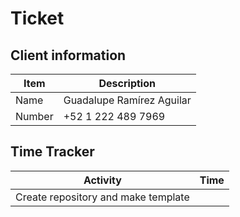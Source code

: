 # Ticket


## Client information

| Item | Description|
| -- | -- |
| Name | Guadalupe Ramírez Aguilar |
| Number |  +52 1 222 489 7969 |


## Time Tracker

| Activity | Time|
| -- | -- |
| Create repository and make template |    |

